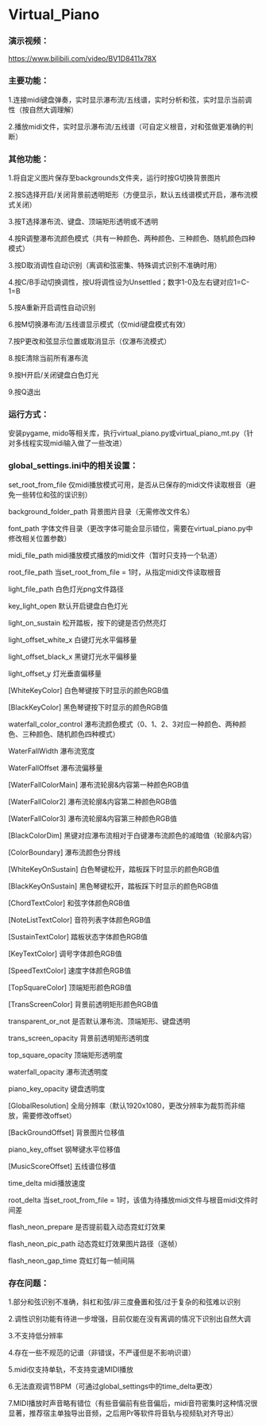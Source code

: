 # Virtual_Piano

### 演示视频：

https://www.bilibili.com/video/BV1D8411x78X

### 主要功能：

1.连接midi键盘弹奏，实时显示瀑布流/五线谱，实时分析和弦，实时显示当前调性（按自然大调理解）

2.播放midi文件，实时显示瀑布流/五线谱（可自定义根音，对和弦做更准确的判断）

### 其他功能：

1.将自定义图片保存至backgrounds文件夹，运行时按G切换背景图片

2.按S选择开启/关闭背景前透明矩形（方便显示，默认五线谱模式开启，瀑布流模式关闭）

3.按T选择瀑布流、键盘、顶端矩形透明或不透明

4.按R调整瀑布流颜色模式（共有一种颜色、两种颜色、三种颜色、随机颜色四种模式）

3.按D取消调性自动识别（离调和弦密集、特殊调式识别不准确时用）

4.按C/B手动切换调性，按U将调性设为Unsettled；数字1-0及左右键对应1=C-1=B

5.按A重新开启调性自动识别

6.按M切换瀑布流/五线谱显示模式（仅midi键盘模式有效）

7.按P更改和弦显示位置或取消显示（仅瀑布流模式）

8.按E清除当前所有瀑布流

9.按H开启/关闭键盘白色灯光

9.按Q退出

### 运行方式：

安装pygame, mido等相关库，执行virtual_piano.py或virtual_piano_mt.py（针对多线程实现midi输入做了一些改进）

### global_settings.ini中的相关设置：

set_root_from_file		仅midi播放模式可用，是否从已保存的midi文件读取根音（避免一些转位和弦的误识别）

background_folder_path	背景图片目录（无需修改文件名）

font_path			字体文件目录（更改字体可能会显示错位，需要在virtual_piano.py中修改相关位置参数）

midi_file_path		midi播放模式播放的midi文件（暂时只支持一个轨道）

root_file_path		当set_root_from_file = 1时，从指定midi文件读取根音

light_file_path		白色灯光png文件路径

key_light_open		默认开启键盘白色灯光

light_on_sustain		松开踏板，按下的键是否仍然亮灯

light_offset_white_x		白键灯光水平偏移量

light_offset_black_x		黑键灯光水平偏移量

light_offset_y		灯光垂直偏移量

[WhiteKeyColor]		白色琴键按下时显示的颜色RGB值

[BlackKeyColor]		黑色琴键按下时显示的颜色RGB值

waterfall_color_control	瀑布流颜色模式（0、1、2、3对应一种颜色、两种颜色、三种颜色、随机颜色四种模式）

WaterFallWidth		瀑布流宽度

WaterFallOffset		瀑布流偏移量

[WaterFallColorMain]	瀑布流轮廓&内容第一种颜色RGB值

[WaterFallColor2]		瀑布流轮廓&内容第二种颜色RGB值

[WaterFallColor3]		瀑布流轮廓&内容第三种颜色RGB值

[BlackColorDim]		黑键对应瀑布流相对于白键瀑布流颜色的减暗值（轮廓&内容）

[ColorBoundary]		瀑布流颜色分界线

[WhiteKeyOnSustain]	白色琴键松开，踏板踩下时显示的颜色RGB值

[BlackKeyOnSustain]		黑色琴键松开，踏板踩下时显示的颜色RGB值

[ChordTextColor]		和弦字体颜色RGB值

[NoteListTextColor]		音符列表字体颜色RGB值

[SustainTextColor]		踏板状态字体颜色RGB值

[KeyTextColor]		调号字体颜色RGB值

[SpeedTextColor]		速度字体颜色RGB值

[TopSquareColor]		顶端矩形颜色RGB值

[TransScreenColor]		背景前透明矩形颜色RGB值

transparent_or_not		是否默认瀑布流、顶端矩形、键盘透明

trans_screen_opacity	背景前透明矩形透明度

top_square_opacity		顶端矩形透明度

waterfall_opacity		瀑布流透明度

piano_key_opacity		键盘透明度

[GlobalResolution]		全局分辨率（默认1920x1080，更改分辨率为裁剪而非缩放，需要修改offset）

[BackGroundOffset]		背景图片位移值

piano_key_offset		钢琴键水平位移值

[MusicScoreOffset]		五线谱位移值

time_delta		midi播放速度

root_delta		当set_root_from_file = 1时，该值为待播放midi文件与根音midi文件时间差

flash_neon_prepare		是否提前载入动态霓虹灯效果

flash_neon_pic_path		动态霓虹灯效果图片路径（逐帧）

flash_neon_gap_time	霓虹灯每一帧间隔

### 存在问题：

1.部分和弦识别不准确，斜杠和弦/非三度叠置和弦/过于复杂的和弦难以识别

2.调性识别功能有待进一步增强，目前仅能在没有离调的情况下识别出自然大调

3.不支持低分辨率

4.存在一些不规范的记谱（非错误，不严谨但是不影响识谱）

5.midi仅支持单轨，不支持变速MIDI播放

6.无法直观调节BPM（可通过global_settings中的time_delta更改）

7.MIDI播放时声音略有错位（有些音偏前有些音偏后，midi音符密集时这种情况很显著，推荐宿主单独导出音频，之后用Pr等软件将音轨与视频轨对齐导出）
